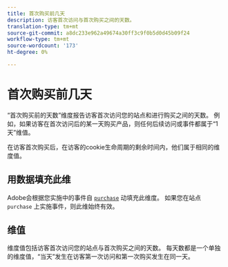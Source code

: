 ```yaml
---
title: 首次购买前几天
description: 访客首次访问与首次购买之间的天数。
translation-type: tm+mt
source-git-commit: a8dc233e962a49674a30ff3c9f0b5d0d45b09f24
workflow-type: tm+mt
source-wordcount: '173'
ht-degree: 0%

---
```



# 首次购买前几天

“首次购买前的天数”维度报告访客首次访问您的站点和进行购买之间的天数。 例如，如果访客在首次访问后的某一天购买产品，则任何后续访问或事件都属于“1天”维值。

在访客首次购买后，在访客的cookie生命周期的剩余时间内，他们属于相同的维度值。

## 用数据填充此维

Adobe会根据您实施中的事件自 [`purchase`](/help/implement/vars/page-vars/events/event-purchase.md) 动填充此维度。 如果您在站点 `purchase` 上实施事件，则此维始终有效。

## 维值

维度值包括访客首次访问您的站点与首次购买之间的天数。 每天数都是一个单独的维度值，“当天”发生在访客第一次访问和第一次购买发生在同一天。
